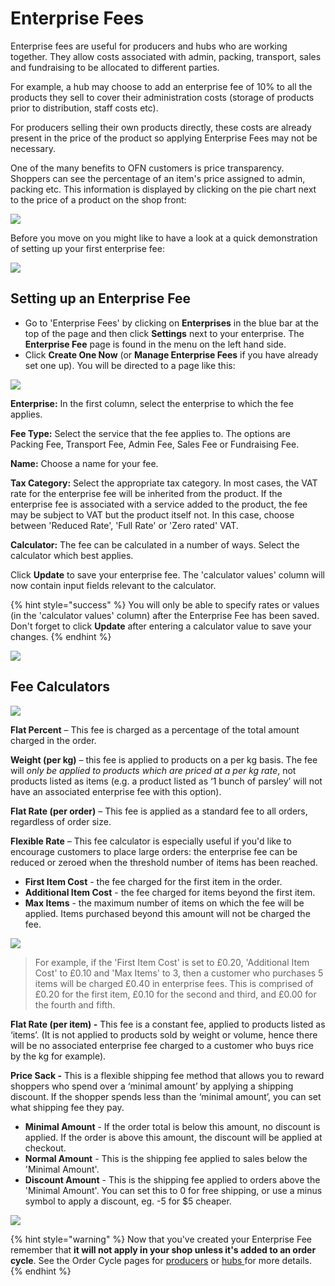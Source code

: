 # Enterprise Fees

Enterprise fees are useful for producers and hubs who are working together. They allow costs associated with admin, packing, transport, sales and fundraising to be allocated to different parties.

For example, a hub may choose to add an enterprise fee of 10% to all the products they sell to cover their administration costs (storage of products prior to distribution, staff costs etc).

For producers selling their own products directly, these costs are already present in the price of the product so applying Enterprise Fees may not be necessary.&#x20;

One of the many benefits to OFN customers is price transparency. Shoppers can see the percentage of an item's price assigned to admin, packing etc. This information is displayed by clicking on the pie chart next to the price of a product on the shop front:

![](../../.gitbook/assets/feebreakdown.jpg)

Before you move on you might like to have a look at a quick demonstration of setting up your first enterprise fee:

![](../../.gitbook/assets/enterprisefeefirst.gif)

## Setting up an Enterprise Fee

* Go to 'Enterprise Fees' by clicking on **Enterprises** in the blue bar at the top of the page and then click **Settings** next to your enterprise. The **Enterprise Fee** page is found in the menu on the left hand side.
* Click **Create One Now** (or **Manage Enterprise Fees** if you have already set one up). You will be directed to a page like this:

![](../../.gitbook/assets/enterprisefeecreate.jpg)

**Enterprise:** In the first column, select the enterprise to which the fee applies.

**Fee Type:** Select the service that the fee applies to. The options are Packing Fee, Transport Fee, Admin Fee, Sales Fee or Fundraising Fee.

**Name:** Choose a name for your fee.

**Tax Category:** Select the appropriate tax category. In most cases, the VAT rate for the enterprise fee will be inherited from the product.  If the enterprise fee is associated with a service added to the product, the fee may be subject to VAT but the product itself not. In this case, choose between 'Reduced Rate', 'Full Rate' or 'Zero rated' VAT.&#x20;

**Calculator:** The fee can be calculated in a number of ways. Select the calculator which best applies.

Click **Update** to save your enterprise fee. The 'calculator values' column will now contain input fields relevant to the calculator.&#x20;

{% hint style="success" %}
You will only be able to specify rates or values (in the 'calculator values' column) after the Enterprise Fee has been saved. Don't forget to click **Update** after entering a calculator value to save your changes.
{% endhint %}

![](../../.gitbook/assets/enterprisefee2.jpeg)

## Fee Calculators

![](../../.gitbook/assets/enterprisefee3.jpg)

**Flat Percent** – This fee is charged as a percentage of the total amount charged in the order.

**Weight (per kg)** – this fee is applied to products on a per kg basis. The fee will _only be applied to products which are priced at a per kg rate_, not products listed as items (e.g. a product listed as ‘1 bunch of parsley’ will not have an associated enterprise fee with this option).

**Flat Rate (per order)** – This fee is applied as a standard fee to all orders, regardless of order size.

**Flexible Rate** – This fee calculator is especially useful if you'd like to encourage customers to place large orders: the enterprise fee can be reduced or zeroed when the threshold number of items has been reached.&#x20;

* **First Item Cost** _-_ the fee charged for the first item in the order.
* **Additional Item Cost** - the fee charged for items beyond the first item.
* **Max Items** - the maximum number of items on which the fee will be applied. Items purchased beyond this amount will not be charged the fee.

![](../../.gitbook/assets/enterprisefeeflex.jpg)

> For example, if the 'First Item Cost' is set to £0.20, 'Additional Item Cost' to £0.10 and 'Max Items' to 3, then a customer who purchases 5 items will be charged £0.40 in enterprise fees. This is comprised of £0.20 for the first item, £0.10 for the second and third, and £0.00 for the fourth and fifth.

**Flat Rate (per item) -** This fee is a constant fee, applied to products listed as ‘items’. (It is not applied to products sold by weight or volume, hence there will be no associated enterprise fee charged to a customer who buys rice by the kg for example).

**Price Sack -** This is a flexible shipping fee method that allows you to reward shoppers who spend over a ‘minimal amount’ by applying a shipping discount. If the shopper spends less than the ‘minimal amount’, you can set what shipping fee they pay.

* **Minimal Amount** - If the order total is below this amount, no discount is applied. If the order is above this amount, the discount will be applied at checkout.
* **Normal Amount** - This is the shipping fee applied to sales below the 'Minimal Amount'.
* **Discount Amount** - This is the shipping fee applied to orders above the 'Minimal Amount'. You can set this to 0 for free shipping, or use a minus symbol to apply a discount, eg. -5 for $5 cheaper.

![](<../../.gitbook/assets/Price Sack Image (1).png>)

{% hint style="warning" %}
Now that you've created your Enterprise Fee remember that **it will not apply in your shop unless it's added to an order cycle**. See the Order Cycle pages for [producers](order-cycle/order-cycles-for-producers.md) or [hubs ](order-cycle/order-cycles-for-hubs.md)for more details.
{% endhint %}
